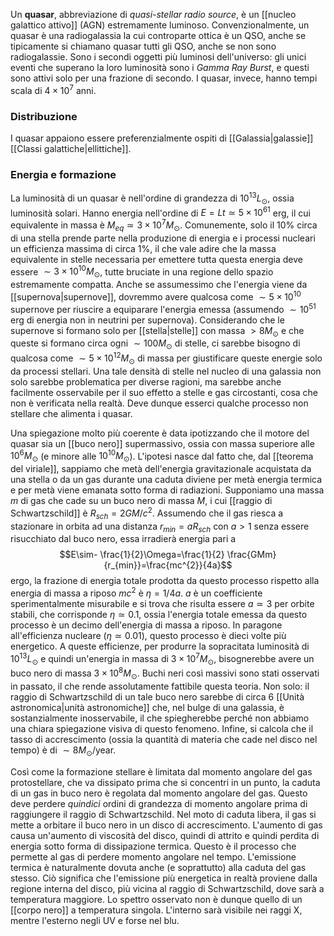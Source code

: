 Un **quasar**, abbreviazione di *quasi-stellar radio source*, è un [[nucleo galattico attivo]] (AGN) estremamente luminoso. Convenzionalmente, un quasar è una radiogalassia la cui controparte ottica è un QSO, anche se tipicamente si chiamano quasar tutti gli QSO, anche se non sono radiogalassie. Sono i secondi oggetti più luminosi dell'universo: gli unici eventi che superano la loro luminosità sono i *Gamma Ray Burst*, e questi sono attivi solo per una frazione di secondo. I quasar, invece, hanno tempi scala di $4\times10^{7}$ anni.
### Distribuzione
I quasar appaiono essere preferenzialmente ospiti di [[Galassia|galassie]] [[Classi galattiche|ellittiche]].
### Energia e formazione
La luminosità di un quasar è nell'ordine di grandezza di $10^{13}L_{\odot}$, ossia luminosità solari. Hanno energia nell'ordine di $E=Lt\simeq5\times10^{61}$ erg, il cui equivalente in massa è $M_{eq}\simeq3\times10^{7}M_{\odot}$. Comunemente, solo il 10% circa di una stella prende parte nella produzione di energia e i processi nucleari un efficienza massima di circa 1%, il che vale adire che la massa equivalente in stelle necessaria per emettere tutta questa energia deve essere $\sim3\times10^{10}M_{\odot}$, tutte bruciate in una regione dello spazio estremamente compatta. Anche se assumessimo che l'energia viene da [[supernova|supernove]], dovremmo avere qualcosa come $\sim5\times10^{10}$ supernove per riuscire a equiparare l'energia emessa (assumendo $\sim10^{51}$ erg di energia non in neutrini per supernova). Considerando che le supernove si formano solo per [[stella|stelle]] con massa $>8M_{\odot}$ e che queste si formano circa ogni $\sim100M_{\odot}$ di stelle, ci sarebbe bisogno di qualcosa come $\sim5\times10^{12}M_{\odot}$ di massa per giustificare queste energie solo da processi stellari. Una tale densità di stelle nel nucleo di una galassia non solo sarebbe problematica per diverse ragioni, ma sarebbe anche facilmente osservabile per il suo effetto a stelle e gas circostanti, cosa che non è verificata nella realtà. Deve dunque esserci qualche processo non stellare che alimenta i quasar.

Una spiegazione molto più coerente è data ipotizzando che il motore del quasar sia un [[buco nero]] supermassivo, ossia con massa superiore alle $10^{6}M_{\odot}$ (e minore alle $10^{10}M_{\odot}$). L'ipotesi nasce dal fatto che, dal [[teorema del viriale]], sappiamo che metà dell'energia gravitazionale acquistata da una stella o da un gas durante una caduta diviene per metà energia termica e per metà viene emanata sotto forma di radiazioni. Supponiamo una massa $m$ di gas che cade su un buco nero di massa $M$, i cui [[raggio di Schwartzschild]] è $R_{sch}=2GM/c^{2}$. Assumendo che il gas riesca a stazionare in orbita ad una distanza $r_{min}=aR_{sch}$ con $a>1$ senza essere risucchiato dal buco nero, essa irradierà energia pari a
$$E\sim- \frac{1}{2}\Omega=\frac{1}{2} \frac{GMm}{r_{min}}=\frac{mc^{2}}{4a}$$
ergo, la frazione di energia totale prodotta da questo processo rispetto alla energia di massa a riposo $mc^{2}$ è $\eta=1/4a$. $a$ è un coefficiente sperimentalmente misurabile e si trova che risulta essere $a\simeq3$ per orbite stabili, che corrisponde $\eta\simeq0.1$, ossia l'energia totale emessa da questo processo è un decimo dell'energia di massa a riposo. In paragone all'efficienza nucleare ($\eta\simeq0.01$), questo processo è dieci volte più energetico. A queste efficienze, per produrre la sopracitata luminosità di $10^{13}L_{\odot}$ e quindi un'energia in massa di $3\times10^{7}M_{\odot}$, bisognerebbe avere un buco nero di massa $3\times10^{8}M_{\odot}$. Buchi neri così massivi sono stati osservati in passato, il che rende assolutamente fattibile questa teoria. Non solo: il raggio di Schwartzschild di un tale buco nero sarebbe di circa 6 [[Unità astronomica|unità astronomiche]] che, nel bulge di una galassia, è sostanzialmente inosservabile, il che spiegherebbe perché non abbiamo una chiara spiegazione visiva di questo fenomeno. Infine, si calcola che il tasso di accrescimento (ossia la quantità di materia che cade nel disco nel tempo) è di $\sim8M_{\odot}$/year.

Così come la formazione stellare è limitata dal momento angolare del gas protostellare, che va dissipato prima che si concentri in un punto, la caduta di un gas in buco nero è regolata dal momento angolare del gas. Questo deve perdere *quindici* ordini di grandezza di momento angolare prima di raggiungere il raggio di Schwartzschild. Nel moto di caduta libera, il gas si mette a orbitare il buco nero in un disco di accrescimento. L'aumento di gas causa un'aumento di viscosità del disco, quindi di attrito e quindi perdita di energia sotto forma di dissipazione termica. Questo è il processo che permette al gas di perdere momento angolare nel tempo. L'emissione termica è naturalmente dovuta anche (e soprattutto) alla caduta del gas stesso. Ciò significa che l'emissione più energetica in realtà proviene dalla regione interna del disco, più vicina al raggio di Schwartzschild, dove sarà a temperatura maggiore. Lo spettro osservato non è dunque quello di un [[corpo nero]] a temperatura singola. L'interno sarà visibile nei raggi X, mentre l'esterno negli UV e forse nel blu.